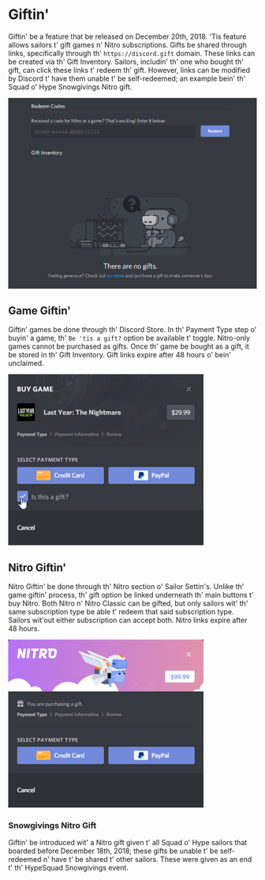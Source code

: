 <!-- TITLE: [EN-PT] Gifting -->

# Giftin'
Giftin' be a feature that be released on December 20th, 2018. 'Tis feature allows sailors t' gift games n' Nitro subscriptions. Gifts be shared through links, specifically through th' `https://discord.gift` domain. These links can be created via th' Gift Inventory. Sailors, includin' th' one who bought th' gift, can click these links t' redeem th' gift. However, links can be modified by Discord t' have them unable t' be self-redeemed; an example bein' th' Squad o' Hype Snowgivings Nitro gift.

![Gift Inventory](/uploads/gifting/8-f-925-b.png "Gift Inventory")

## Game Giftin'

Giftin' games be done through th' Discord Store. In th' Payment Type step o' buyin' a game, th' `Be 'tis a gift?` option be available t' toggle. Nitro-only games cannot be purchased as gifts. Once th' game be bought as a gift, it be stored in th' Gift Inventory. Gift links expire after 48 hours o' bein' unclaimed.

![Game Giftin'](/uploads/gifting/8006-c-7.png "Game Giftin'")

## Nitro Giftin'

Nitro Giftin' be done through th' Nitro section o' Sailor Settin's. Unlike th' game giftin' process, th' gift option be linked underneath th' main buttons t' buy Nitro. Both Nitro n' Nitro Classic can be gifted, but only sailors wit' th' same subscription type be able t' redeem that said subscription type. Sailors wit'out either subscription can accept both. Nitro links expire after 48 hours.

![Giftin' Nitro](/uploads/gifting/53-a-917.png "Giftin' Nitro")
 
### Snowgivings Nitro Gift

Giftin' be introduced wit' a Nitro gift given t' all Squad o' Hype sailors that boarded before December 18th, 2018; these gifts be unable t' be self-redeemed n' have t' be shared t' other sailors. These were given as an end t' th' HypeSquad Snowgivings event.
